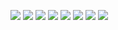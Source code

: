 ![](https://i.imgur.com/hl7Aebb.png)
![](https://i.imgur.com/tzggY1l.jpg)
![](https://i.imgur.com/7V62NrG.jpg)
![](https://i.imgur.com/hrr0HnA.png)
![](https://i.imgur.com/XJpjVm3.jpeg)
![](https://c.thumbs.redditmedia.com/O8byWZMx0dlig-Lz.jpg)
![](https://i.imgur.com/XVQUMaN.jpg)
![](https://i.imgur.com/PDVtWFg.jpg)
